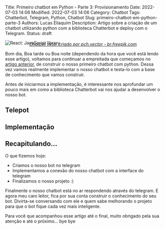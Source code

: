 Title: Primeiro chatbot em Python - Parte 3: Provisionamento
Date: 2022-07-03 14:06
Modified: 2022-07-03 14:06
Category: Chatbot
Tags: Chatterbot, Telegram, Python, Chatbot
Slug: primeiro-chatbot-em-python-parte-3
Authors: Lucas Eliaquim
Description: Artigo sobre a criação de um chatbot utilizando python com a biblioteca Chatterbot e deploy com o Telegram.
Status: draft


![React: JavaScript library](/images/telegram-banner.webp)
<p style="text-align: center; margin-top: -27px"><em><a href="https://br.freepik.com/fotos-vetores-gratis/chatbot">Chatbot vetor criado por pch.vector - br.freepik.com</a></em></p>

Bom dia, Boa tarde ou Boa noite (dependendo da hora que você está lendo esse artigo), voltamos para continuar a empreitada que começamos no [artigo anterior](/primeiro-chatbot-em-python-parte-1.html), de construir o nosso primeiro chatbot com python. Dessa vez vamos realmente implementar o nosso chatbot e testa-lo com a base de conhecimento que vamos construir.

Antes de iniciarmos a implementação, é interessante nos aprofundar um pouco mais em como a biblioteca Chatterbot vai nos ajudar a desenvolver o nosso bot.

## Telepot



## Implementação



## Recapitulando...


O que fizemos hoje:

- Criamos o nosso bot no telegram
- Implementamos a conexão do nosso chatbot com a interface do telegram
- Finalizamos o nosso projeto :)

Finalmente o nosso chatbot está no ar respondendo através do telegram. E agora meu caro leitor, fica por sua conta construir o conhecimento do seu bot. Divirta-se conversando com ele e quem sabe melhorando o projeto para que o bot fique cada vez mais inteligente.

Para você que acompanhou esse artigo até o final, muito obrigado pela sua atenção e até o próximo... bye bye

